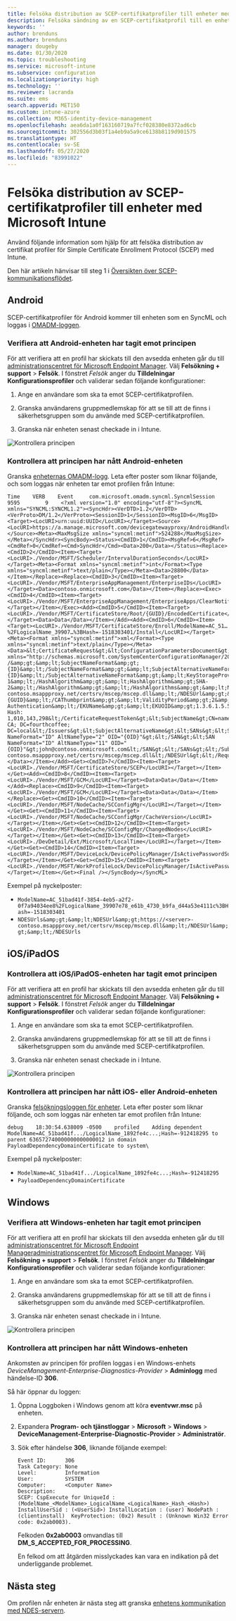 ```yaml
---
title: Felsöka distribution av SCEP-certifikatprofiler till enheter med Microsoft Intune | Microsoft Docs
description: Felsöka sändning av en SCEP-certifikatprofil till en enhet med Intune.
keywords: ''
author: brenduns
ms.author: brenduns
manager: dougeby
ms.date: 01/30/2020
ms.topic: troubleshooting
ms.service: microsoft-intune
ms.subservice: configuration
ms.localizationpriority: high
ms.technology: ''
ms.reviewer: lacranda
ms.suite: ems
search.appverid: MET150
ms.custom: intune-azure
ms.collection: M365-identity-device-management
ms.openlocfilehash: aea6da1a0f163160719a7fcf028380e8372ad6cb
ms.sourcegitcommit: 302556d3b03f1a4eb9a5a9ce6138b8119d901575
ms.translationtype: HT
ms.contentlocale: sv-SE
ms.lasthandoff: 05/27/2020
ms.locfileid: "83991022"
---
```

# <a name="troubleshoot-deployment-of-a-scep-certificate-profile-to-devices-in-microsoft-intune"></a>Felsöka distribution av SCEP-certifikatprofiler till enheter med Microsoft Intune

Använd följande information som hjälp för att felsöka distribution av certifikat profiler för Simple Certificate Enrollment Protocol (SCEP) med Intune.

Den här artikeln hänvisar till steg 1 i [Översikten över SCEP-kommunikationsflödet](troubleshoot-scep-certificate-profiles.md).


## <a name="android"></a>Android

SCEP-certifikatprofiler för Android kommer till enheten som en SyncML och loggas i [OMADM-loggen](troubleshoot-scep-certificate-profiles.md#logs-for-android-devices).

### <a name="validate-that-the-android-device-was-sent-the-policy"></a>Verifiera att Android-enheten har tagit emot principen

För att verifiera att en profil har skickats till den avsedda enheten går du till [administrationscentret för Microsoft Endpoint Manager](https://go.microsoft.com/fwlink/?linkid=2109431). Välj **Felsökning + support** > **Felsök**.  I fönstret *Felsök* anger du **Tilldelningar** **Konfigurationsprofiler** och validerar sedan följande konfigurationer:

1. Ange en användare som ska ta emot SCEP-certifikatprofilen.

2. Granska användarens gruppmedlemskap för att se till att de finns i säkerhetsgruppen som du använde med SCEP-certifikatprofilen.

3. Granska när enheten senast checkade in i Intune.

![Kontrollera principen](../protect/media/troubleshoot-scep-certificate-profile-deployment/validate-policy-android.png)

### <a name="validate-the-policy-reached-the-android-device"></a>Kontrollera att principen har nått Android-enheten

Granska [ enheternas OMADM-logg](troubleshoot-scep-certificate-profiles.md#logs-for-android-devices). Leta efter poster som liknar följande, och som loggas när enheten tar emot profilen från Intune:

```
Time    VERB    Event     com.microsoft.omadm.syncml.SyncmlSession     9595        9    <?xml version="1.0" encoding="utf-8"?><SyncML xmlns="SYNCML:SYNCML1.2"><SyncHdr><VerDTD>1.2</VerDTD><VerProto>DM/1.2</VerProto><SessionID>1</SessionID><MsgID>6</MsgID><Target><LocURI>urn:uuid:UUID</LocURI></Target><Source><LocURI>https://a.manage.microsoft.com/devicegatewayproxy/AndroidHandler.ashx</LocURI></Source><Meta><MaxMsgSize xmlns="syncml:metinf">524288</MaxMsgSize></Meta></SyncHdr><SyncBody><Status><CmdID>1</CmdID><MsgRef>6</MsgRef><CmdRef>0</CmdRef><Cmd>SyncHdr</Cmd><Data>200</Data></Status><Replace><CmdID>2</CmdID><Item><Target><LocURI>./Vendor/MSFT/Scheduler/IntervalDurationSeconds</LocURI></Target><Meta><Format xmlns="syncml:metinf">int</Format><Type xmlns="syncml:metinf">text/plain</Type></Meta><Data>28800</Data></Item></Replace><Replace><CmdID>3</CmdID><Item><Target><LocURI>./Vendor/MSFT/EnterpriseAppManagement/EnterpriseIDs</LocURI></Target><Data>contoso.onmicrosoft.com</Data></Item></Replace><Exec><CmdID>4</CmdID><Item><Target><LocURI>./Vendor/MSFT/EnterpriseAppManagement/EnterpriseApps/ClearNotifications</LocURI></Target></Item></Exec><Add><CmdID>5</CmdID><Item><Target><LocURI>./Vendor/MSFT/CertificateStore/Root/{GUID}/EncodedCertificate</LocURI></Target><Data>Data</Data></Item></Add><Add><CmdID>6</CmdID><Item><Target><LocURI>./Vendor/MSFT/CertificateStore/Enroll/ModelName=AC_51…%2FLogicalName_39907…%3BHash=-1518303401/Install</LocURI></Target><Meta><Format xmlns="syncml:metinf">xml</Format><Type xmlns="syncml:metinf">text/plain</Type></Meta><Data>&lt;CertificateRequest&gt;&lt;ConfigurationParametersDocument&gt;&amp;lt;ConfigurationParameters xmlns="http://schemas.microsoft.com/SystemCenterConfigurationManager/2012/03/07/CertificateEnrollment/ConfigurationParameters"&amp;gt;&amp;lt;ExpirationThreshold&amp;gt;20&amp;lt;/ExpirationThreshold&amp;gt;&amp;lt;RetryCount&amp;gt;3&amp;lt;/RetryCount&amp;gt;&amp;lt;RetryDelay&amp;gt;1&amp;lt;/RetryDelay&amp;gt;&amp;lt;TemplateName /&amp;gt;&amp;lt;SubjectNameFormat&amp;gt;{ID}&amp;lt;/SubjectNameFormat&amp;gt;&amp;lt;SubjectAlternativeNameFormat&amp;gt;{ID}&amp;lt;/SubjectAlternativeNameFormat&amp;gt;&amp;lt;KeyStorageProviderSetting&amp;gt;0&amp;lt;/KeyStorageProviderSetting&amp;gt;&amp;lt;KeyUsage&amp;gt;32&amp;lt;/KeyUsage&amp;gt;&amp;lt;KeyLength&amp;gt;2048&amp;lt;/KeyLength&amp;gt;&amp;lt;HashAlgorithms&amp;gt;&amp;lt;HashAlgorithm&amp;gt;SHA-1&amp;lt;/HashAlgorithm&amp;gt;&amp;lt;HashAlgorithm&amp;gt;SHA-2&amp;lt;/HashAlgorithm&amp;gt;&amp;lt;/HashAlgorithms&amp;gt;&amp;lt;NDESUrls&amp;gt;&amp;lt;NDESUrl&amp;gt;https://breezeappproxy-contoso.msappproxy.net/certsrv/mscep/mscep.dll&amp;lt;/NDESUrl&amp;gt;&amp;lt;/NDESUrls&amp;gt;&amp;lt;CAThumbprint&amp;gt;{GUID}&amp;lt;/CAThumbprint&amp;gt;&amp;lt;ValidityPeriod&amp;gt;2&amp;lt;/ValidityPeriod&amp;gt;&amp;lt;ValidityPeriodUnit&amp;gt;Years&amp;lt;/ValidityPeriodUnit&amp;gt;&amp;lt;EKUMapping&amp;gt;&amp;lt;EKUMap&amp;gt;&amp;lt;EKUName&amp;gt;Client Authentication&amp;lt;/EKUName&amp;gt;&amp;lt;EKUOID&amp;gt;1.3.6.1.5.5.7.3.2&amp;lt;/EKUOID&amp;gt;&amp;lt;/EKUMap&amp;gt;&amp;lt;/EKUMapping&amp;gt;&amp;lt;/ConfigurationParameters&amp;gt;&lt;/ConfigurationParametersDocument&gt;&lt;RequestParameters&gt;&lt;CertificateRequestToken&gt;PENlcnRFbn... Hash: 1,010,143,298&lt;/CertificateRequestToken&gt;&lt;SubjectName&gt;CN=name&lt;/SubjectName&gt;&lt;Issuers&gt;CN=FourthCoffee CA; DC=fourthcoffee; DC=local&lt;/Issuers&gt;&lt;SubjectAlternativeName&gt;&lt;SANs&gt;&lt;SAN NameFormat="ID" AltNameType="2" OID="{OID}"&gt;&lt;/SAN&gt;&lt;SAN NameFormat="ID" AltNameType="11" OID="{OID}"&gt;john@contoso.onmicrosoft.com&lt;/SAN&gt;&lt;/SANs&gt;&lt;/SubjectAlternativeName&gt;&lt;NDESUrl&gt;https://breezeappproxy-contoso.msappproxy.net/certsrv/mscep/mscep.dll&lt;/NDESUrl&gt;&lt;/RequestParameters&gt;&lt;/CertificateRequest&gt;</Data></Item></Add><Get><CmdID>7</CmdID><Item><Target><LocURI>./Vendor/MSFT/CertificateStore/SCEP</LocURI></Target></Item></Get><Add><CmdID>8</CmdID><Item><Target><LocURI>./Vendor/MSFT/GCM</LocURI></Target><Data>Data</Data></Item></Add><Replace><CmdID>9</CmdID><Item><Target><LocURI>./Vendor/MSFT/GCM</LocURI></Target><Data>Data</Data></Item></Replace><Get><CmdID>10</CmdID><Item><Target><LocURI>./Vendor/MSFT/NodeCache/SCConfigMgr</LocURI></Target></Item></Get><Get><CmdID>11</CmdID><Item><Target><LocURI>./Vendor/MSFT/NodeCache/SCConfigMgr/CacheVersion</LocURI></Target></Item></Get><Get><CmdID>12</CmdID><Item><Target><LocURI>./Vendor/MSFT/NodeCache/SCConfigMgr/ChangedNodes</LocURI></Target></Item></Get><Get><CmdID>13</CmdID><Item><Target><LocURI>./DevDetail/Ext/Microsoft/LocalTime</LocURI></Target></Item></Get><Get><CmdID>14</CmdID><Item><Target><LocURI>./Vendor/MSFT/DeviceLock/DevicePolicyManager/IsActivePasswordSufficient</LocURI></Target></Item></Get><Get><CmdID>15</CmdID><Item><Target><LocURI>./Vendor/MSFT/WorkProfileLock/DevicePolicyManager/IsActivePasswordSufficient</LocURI></Target></Item></Get><Final /></SyncBody></SyncML>
```

Exempel på nyckelposter:

- `ModelName=AC_51bad41f-3854-4eb5-a2f2-0f7a94034ee8%2FLogicalName_39907e78_e61b_4730_b9fa_d44a53e4111c%3BHash=-1518303401`
- `NDESUrls&amp;gt;&amp;lt;NDESUrl&amp;gt;https://<server>-contoso.msappproxy.net/certsrv/mscep/mscep.dll&amp;lt;/NDESUrl&amp;gt;&amp;lt;/NDESUrls`

## <a name="iosipados"></a>iOS/iPadOS

### <a name="validate-that-the-iosipados-device-was-sent-the-policy"></a>Kontrollera att iOS/iPadOS-enheten har tagit emot principen

För att verifiera att en profil har skickats till den avsedda enheten går du till [administrationscentret för Microsoft Endpoint Manager](https://go.microsoft.com/fwlink/?linkid=2109431). Välj **Felsökning + support** > **Felsök**.  I fönstret *Felsök* anger du **Tilldelningar** **Konfigurationsprofiler** och validerar sedan följande konfigurationer:

1. Ange en användare som ska ta emot SCEP-certifikatprofilen.

2. Granska användarens gruppmedlemskap för att se till att de finns i säkerhetsgruppen som du använde med SCEP-certifikatprofilen.

3. Granska när enheten senast checkade in i Intune.

![Kontrollera principen](../protect/media/troubleshoot-scep-certificate-profile-deployment/validate-policy-ios.png)

### <a name="validate-the-policy-reached-the-ios-or-ipados-device"></a>Kontrollera att principen har nått iOS- eller Android-enheten

Granska [felsökningsloggen för enheter](troubleshoot-scep-certificate-profiles.md#logs-for-ios-and-ipados-devices). Leta efter poster som liknar följande, och som loggas när enheten tar emot profilen från Intune:

```
debug    18:30:54.638009 -0500    profiled    Adding dependent ModelName=AC_51bad41f.../LogicalName_1892fe4c...;Hash=-912418295 to parent 636572740000000000000012 in domain PayloadDependencyDomainCertificate to system\
```

Exempel på nyckelposter:

- `ModelName=AC_51bad41f.../LogicalName_1892fe4c...;Hash=-912418295`
- `PayloadDependencyDomainCertificate`

## <a name="windows"></a>Windows

### <a name="validate-that-the-windows-device-was-sent-the-policy"></a>Verifiera att Windows-enheten har tagit emot principen

För att verifiera att en profil har skickats till den avsedda enheten går du till [administrationscentret för Microsoft Endpoint Manager](https://go.microsoft.com/fwlink/?linkid=2109431)[administrationscentret för Microsoft Endpoint Manager](https://go.microsoft.com/fwlink/?linkid=2109431). Välj **Felsökning + support** > **Felsök**.  I fönstret *Felsök* anger du **Tilldelningar** **Konfigurationsprofiler** och validerar sedan följande konfigurationer:

1. Ange en användare som ska ta emot SCEP-certifikatprofilen.

2. Granska användarens gruppmedlemskap för att se till att de finns i säkerhetsgruppen som du använde med SCEP-certifikatprofilen.

3. Granska när enheten senast checkade in i Intune.

![Kontrollera principen](../protect/media/troubleshoot-scep-certificate-profile-deployment/validate-policy-windows.png)

### <a name="validate-the-policy-reached-the-windows-device"></a>Kontrollera att principen har nått Windows-enheten

Ankomsten av principen för profilen loggas i en Windows-enhets *DeviceManagement-Enterprise-Diagnostics-Provider* > **Adminlogg** med händelse-ID **306**. 

Så här öppnar du loggen:

1. Öppna Loggboken i Windows genom att köra **eventvwr.msc** på enheten.

2. Expandera **Program- och tjänstloggar** > **Microsoft** > **Windows** > **DeviceManagement-Enterprise-Diagnostic-Provider** > **Administratör**.

3. Sök efter händelse **306**, liknande följande exempel:

   ```
   Event ID:      306
   Task Category: None
   Level:         Information
   User:          SYSTEM
   Computer:      <Computer Name>
   Description:
   SCEP: CspExecute for UniqueId : (ModelName_<ModelName>_LogicalName_<LogicalName>_Hash_<Hash>) InstallUserSid : (<UserSid>) InstallLocation : (user) NodePath : (clientinstall)  KeyProtection: (0x2) Result : (Unknown Win32 Error code: 0x2ab0003).
   ```

   Felkoden **0x2ab0003** omvandlas till **DM_S_ACCEPTED_FOR_PROCESSING**.

   En felkod om att åtgärden misslyckades kan vara en indikation på det underliggande problemet.

## <a name="next-steps"></a>Nästa steg

Om profilen når enheten är nästa steg att granska [enhetens kommunikation med NDES-servern](troubleshoot-scep-certificate-device-to-ndes.md).
